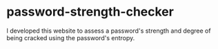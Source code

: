# password-strength-checker
I developed this website to assess a password's strength and degree of being cracked using the password's entropy.
